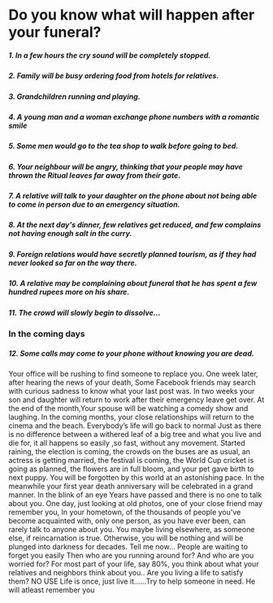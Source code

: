 # Do you know what will happen after your funeral?

##### 1. In a few hours the cry sound will be completely stopped.
##### 2. Family will be busy ordering food from hotels for relatives.
##### 3. Grandchildren running and playing.
##### 4. A young man and a woman exchange phone numbers with a romantic smile
##### 5. Some men would go to the tea shop to walk before going to bed.
##### 6. Your neighbour will be angry, thinking that your people may have thrown the Ritual leaves far away from their gate.
##### 7. A relative will talk to your daughter on the phone about not being able to come in person due to an emergency situation.
##### 8. At the next day's dinner, few relatives get reduced, and few complains not having enough salt in the curry.
##### 9. Foreign relations would have secretly planned tourism, as if they had never looked so far on the way there.
##### 10. A relative may be complaining about funeral that he has spent a few hundred rupees more on his share. 
##### 11. The crowd will slowly begin to dissolve...

### In the coming days
##### 12. Some calls may come to your phone without  knowing you are dead.
Your office will be rushing to find someone to replace you.
One week later, after hearing the news of your death,
Some Facebook friends may search with curious sadness to know  what your last post was.
In two weeks your son and daughter will return to work after their emergency  leave get over.
At the end of the month,Your spouse will be watching a comedy show and laughing.
In the coming months, your close relationships will return to the cinema and the beach.
Everybody’s life will go back to normal
Just as there is no difference between a withered leaf of a big tree and what you live and die for, it all happens so easily ,so fast, without any movement.
Started raining, the election is coming, the crowds on the buses are as usual, an actress is getting married, the festival is coming, the World Cup cricket is going as planned, the flowers are in full bloom, and your pet gave birth to next puppy.
You will be forgotten by this world at an astonishing pace.
In the meanwhile your first year death anniversary will be celebrated in a grand manner.
In the blink of an eye
Years have passed and there is no one to talk  about you.
One day, just looking at old photos, one of your close friend may remember you,
In your hometown, of the thousands of people you've become acquainted with, only one person, as you have ever been, can rarely talk to anyone about you.
You maybe living elsewhere, as someone else, if reincarnation is true.
Otherwise, you will be nothing and will be plunged into darkness for decades.
Tell me now...
People are waiting to forget you easily
Then who are you running around for?
And who are you worried for?
For most part of your life, say 80%, you think about what your relatives and neighbors think about you.. Are you living a life to satisfy them? NO USE
Life is once, just live it......Try to help someone in need. He will atleast remember you
